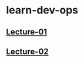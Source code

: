 # learn-dev-ops  



## [Lecture-01](lecture-01/README.md)  


## [Lecture-02](lecture-02/README.md)  







 
